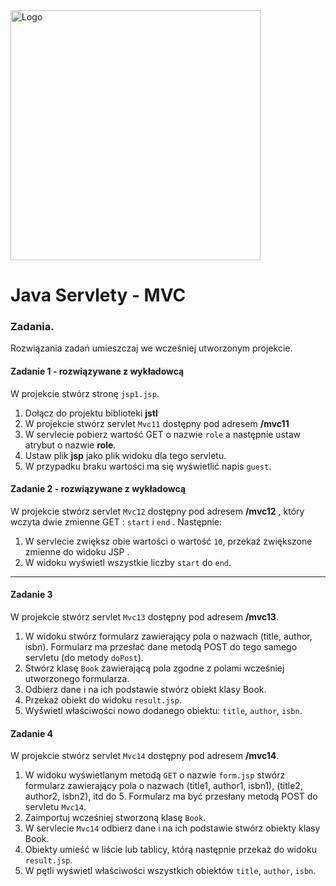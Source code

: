 <img alt="Logo" src="http://coderslab.pl/svg/logo-coderslab.svg" width="400">

# Java Servlety - MVC

### Zadania.

Rozwiązania zadań umieszczaj we wcześniej utworzonym projekcie.

#### Zadanie 1 - rozwiązywane z wykładowcą

W projekcie stwórz stronę `jsp1.jsp`.
1. Dołącz do projektu biblioteki **jstl**
2. W projekcie stwórz servlet `Mvc11` dostępny pod adresem **/mvc11**
3. W servlecie pobierz wartość GET o nazwie `role` a następnie ustaw atrybut o nazwie **role**.
4. Ustaw plik **jsp** jako plik widoku dla tego servletu.
5. W przypadku braku wartości ma się wyświetlić napis `guest`.

#### Zadanie 2 - rozwiązywane z wykładowcą

W projekcie stwórz servlet `Mvc12` dostępny pod adresem **/mvc12** , który wczyta dwie zmienne GET : ```start``` i ```end``` . Następnie: 
1. W servlecie zwiększ obie wartości o wartość `10`, przekaż zwiększone zmienne do widoku JSP .
2. W widoku wyświetl  wszystkie liczby  ```start``` do ```end```. 

-----------------------------------------------------------------------------

#### Zadanie 3

W projekcie stwórz servlet `Mvc13` dostępny pod adresem **/mvc13**. 
1. W widoku stwórz formularz zawierający pola o nazwach (title, author, isbn).
 Formularz ma przesłać dane metodą POST do tego samego servletu (do metody `doPost`).
2. Stwórz klasę `Book` zawierającą pola zgodne z polami wcześniej utworzonego formularza.
3. Odbierz dane i na ich podstawie stwórz obiekt klasy Book.
4. Przekaż obiekt do widoku `result.jsp`. 
5. Wyświetl właściwości nowo dodanego obiektu: `title`, `author`, `isbn`.


#### Zadanie 4

W projekcie stwórz servlet `Mvc14` dostępny pod adresem **/mvc14**. 
1. W widoku wyświetlanym metodą `GET` o nazwie `form.jsp` stwórz formularz zawierający pola o nazwach (title1, author1, isbn1),
 (title2, author2, isbn2), itd do 5. 
Formularz ma być przesłany metodą POST do servletu `Mvc14`.
2. Zaimportuj wcześniej stworzoną klasę `Book`.
3. W servlecie `Mvc14` odbierz dane i na ich podstawie stwórz obiekty klasy Book.
4. Obiekty umieść w liście lub tablicy, którą następnie przekaż do widoku `result.jsp`. 
5. W pętli wyświetl właściwości wszystkich obiektów `title`, `author`, `isbn`.

